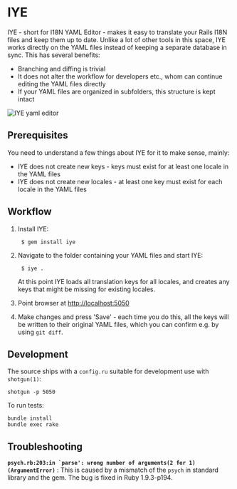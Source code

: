 # IYE

IYE - short for I18N YAML Editor - makes it easy to translate your Rails I18N files and 
keep them up to date. Unlike a lot of other tools in this space, IYE works directly on the
YAML files instead of keeping a separate database in sync. This has several benefits:

* Branching and diffing is trivial
* It does not alter the workflow for developers etc., whom can continue editing the
  YAML files directly
* If your YAML files are organized in subfolders, this structure is kept intact

![IYE yaml editor](http://f.cl.ly/items/2K2V2i3N2R2X1L2F051F/Sk%C3%A6rmbillede%202012-09-18%20kl.%2013.36.07.png)

## Prerequisites

You need to understand a few things about IYE for it to make sense, mainly:

* IYE does not create new keys - keys must exist for at least one locale in the YAML files
* IYE does not create new locales - at least one key must exist for each locale in the YAML files

## Workflow

1. Install IYE:
      
        $ gem install iye

2. Navigate to the folder containing your YAML files and start IYE:
    
        $ iye .

    At this point IYE loads all translation keys for all locales, and creates any
    keys that might be missing for existing locales.
  
3. Point browser at [http://localhost:5050](http://localhost:5050)
4. Make changes and press 'Save' - each time you do this, all the keys will be
   written to their original YAML files, which you can confirm e.g. by using
   `git diff`.

## Development

The source ships with a `config.ru` suitable for development use with `shotgun(1)`:
    
    shotgun -p 5050

To run tests:

    bundle install
    bundle exec rake

## Troubleshooting

**``psych.rb:203:in `parse': wrong number of arguments(2 for 1) (ArgumentError)``**
: This is caused by a mismatch of the `psych` in standard library and the gem. The bug is fixed in Ruby 1.9.3-p194.

